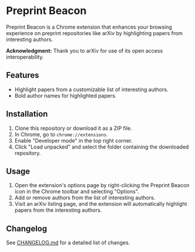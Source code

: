 # Preprint Beacon

Preprint Beacon is a Chrome extension that enhances your browsing experience on preprint repositories like arXiv by highlighting papers from interesting authors.

**Acknowledgment:** Thank you to arXiv for use of its open access interoperability.

## Features

- Highlight papers from a customizable list of interesting authors.
- Bold author names for highlighted papers.

## Installation

1. Clone this repository or download it as a ZIP file.
2. In Chrome, go to `chrome://extensions`.
3. Enable "Developer mode" in the top right corner.
4. Click "Load unpacked" and select the folder containing the downloaded repository.

## Usage

1. Open the extension's options page by right-clicking the Preprint Beacon icon in the Chrome toolbar and selecting "Options".
2. Add or remove authors from the list of interesting authors.
3. Visit an arXiv listing page, and the extension will automatically highlight papers from the interesting authors.

## Changelog

See [CHANGELOG.md](CHANGELOG.md) for a detailed list of changes.
